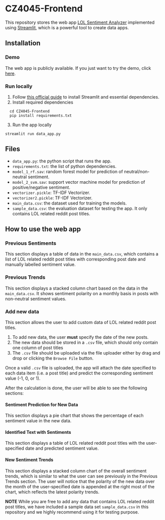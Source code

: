 # CZ4045-Frontend

This repository stores the web app [LOL Sentiment Analyzer](https://song0180-cz4045-frontend-data-app-e1utyw.streamlit.app/) implemented using [Streamlit](https://streamlit.io/), which is a powerful tool to create data apps.

## Installation

### Demo

The web app is publicly available. If you just want to try the demo, click [here](https://song0180-cz4045-frontend-data-app-e1utyw.streamlit.app/).

### Run locally

1. Follow [this official guide](https://docs.streamlit.io/library/get-started/installation) to install Streamlit and essential dependencies.
2. Install required dependencies

```shell
  cd CZ4045-Frontend
  pip install requirements.txt
```

3. Run the app locally

```shell
streamlit run data_app.py
```

## Files

- `data_app.py`: the python script that runs the app.
- `requirements.txt`: the list of python dependencies.
- `model_1_rf.sav`: random forest model for prediction of neutral/non-neutral sentiment.
- `model_2_svm.sav`: support vector machine model for prediction of positive/negative sentiment.
- `vectorizer.pickle`: TF-IDF Vectorizer.
- `vectorizer2.pickle`: TF-IDF Vectorizer.
- `main_data.csv`: the dataset used for training the models.
- `sample_data.csv`: the evaluation dataset for testing the app. It only contains LOL related reddit post titles.

## How to use the web app

### Previous Sentiments

This section displays a table of data in the `main_data.csv`, which contains a list of LOL related reddit post titles with corresponding post date and manually labelled sentiment value.

### Previous Trends

This section displays a stacked column chart based on the data in the `main_data.csv`. It shows sentiment polarity on a monthly basis in posts with non-neutral sentiment values.

### Add new data

This section allows the user to add custom data of LOL related reddit post titles.

1. To add new data, the user **must** specify the date of the new posts.
1. The new data should be stored in a `.csv` file, which should only contain one column of post titles
1. The `.csv` file should be uploaded via the file uploader either by drag and drop or clicking the `Browse File` button.

Once a valid `.csv` file is uploaded, the app will attach the date specified to each data item (i.e. a post title) and predict the corresponding sentiment value (-1, 0, or 1).

After the calculation is done, the user will be able to see the following sections:

#### Sentiment Prediction for New Data

This section displays a pie chart that shows the percentage of each sentiment value in the new data.

#### Identified Text with Sentiments

This section displays a table of LOL related reddit post titles with the user-specified date and predicted sentiment value.

#### New Sentiment Trends

This section displays a stacked column chart of the overall sentiment trends, which is similar to what the user can see previously in the Previous Trends section. The user will notice that the polarity of the new data over the month of the user-specified date is appended at the right most of the chart, which reflects the latest polarity trends.

**NOTE**
While you are free to add any data that contains LOL related reddit post titles, we have included a sample data set `sample_data.csv` in this repository and we highly recommend using it for testing purpose.
